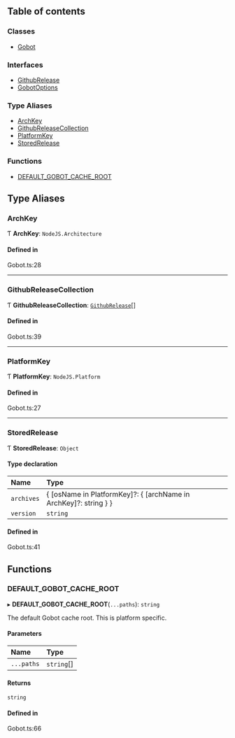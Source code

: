 ## Table of contents

### Classes

- [Gobot](../classes/Gobot.Gobot.md)

### Interfaces

- [GithubRelease](../interfaces/Gobot.GithubRelease.md)
- [GobotOptions](../interfaces/Gobot.GobotOptions.md)

### Type Aliases

- [ArchKey](Gobot.md#archkey)
- [GithubReleaseCollection](Gobot.md#githubreleasecollection)
- [PlatformKey](Gobot.md#platformkey)
- [StoredRelease](Gobot.md#storedrelease)

### Functions

- [DEFAULT\_GOBOT\_CACHE\_ROOT](Gobot.md#default_gobot_cache_root)

## Type Aliases

### ArchKey

Ƭ **ArchKey**: `NodeJS.Architecture`

#### Defined in

Gobot.ts:28

___

### GithubReleaseCollection

Ƭ **GithubReleaseCollection**: [`GithubRelease`](../interfaces/Gobot.GithubRelease.md)[]

#### Defined in

Gobot.ts:39

___

### PlatformKey

Ƭ **PlatformKey**: `NodeJS.Platform`

#### Defined in

Gobot.ts:27

___

### StoredRelease

Ƭ **StoredRelease**: `Object`

#### Type declaration

| Name | Type |
| :------ | :------ |
| `archives` | \{ [osName in PlatformKey]?: \{ [archName in ArchKey]?: string } } |
| `version` | `string` |

#### Defined in

Gobot.ts:41

## Functions

### DEFAULT\_GOBOT\_CACHE\_ROOT

▸ **DEFAULT_GOBOT_CACHE_ROOT**(`...paths`): `string`

The default Gobot cache root. This is platform specific.

#### Parameters

| Name | Type |
| :------ | :------ |
| `...paths` | `string`[] |

#### Returns

`string`

#### Defined in

Gobot.ts:66
